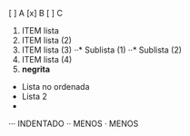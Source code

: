 [ ] A
[x] B
[ ] C


1. ITEM lista
2. ITEM lista (2)
1. ITEM lista (3)
··* Sublista (1)
··* Sublista (2)
4. ITEM lista (4)
5. __negrita__
* Lista no ordenada
* Lista 2
* 
··· INDENTADO
·· MENOS
· MENOS

